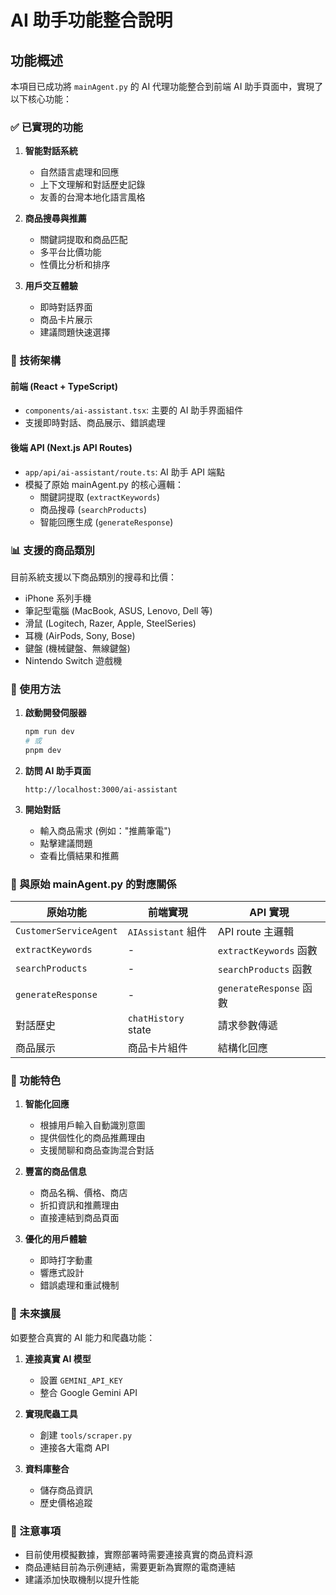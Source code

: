 # AI 助手功能整合說明

## 功能概述

本項目已成功將 `mainAgent.py` 的 AI 代理功能整合到前端 AI 助手頁面中，實現了以下核心功能：

### ✅ 已實現的功能

1. **智能對話系統**
   - 自然語言處理和回應
   - 上下文理解和對話歷史記錄
   - 友善的台灣本地化語言風格

2. **商品搜尋與推薦**
   - 關鍵詞提取和商品匹配
   - 多平台比價功能
   - 性價比分析和排序

3. **用戶交互體驗**
   - 即時對話界面
   - 商品卡片展示
   - 建議問題快速選擇

### 🔧 技術架構

#### 前端 (React + TypeScript)
- `components/ai-assistant.tsx`: 主要的 AI 助手界面組件
- 支援即時對話、商品展示、錯誤處理

#### 後端 API (Next.js API Routes)
- `app/api/ai-assistant/route.ts`: AI 助手 API 端點
- 模擬了原始 mainAgent.py 的核心邏輯：
  - 關鍵詞提取 (`extractKeywords`)
  - 商品搜尋 (`searchProducts`)
  - 智能回應生成 (`generateResponse`)

### 📊 支援的商品類別

目前系統支援以下商品類別的搜尋和比價：
- iPhone 系列手機
- 筆記型電腦 (MacBook, ASUS, Lenovo, Dell 等)
- 滑鼠 (Logitech, Razer, Apple, SteelSeries)
- 耳機 (AirPods, Sony, Bose)
- 鍵盤 (機械鍵盤、無線鍵盤)
- Nintendo Switch 遊戲機

### 🚀 使用方法

1. **啟動開發伺服器**
   ```bash
   npm run dev
   # 或
   pnpm dev
   ```

2. **訪問 AI 助手頁面**
   ```
   http://localhost:3000/ai-assistant
   ```

3. **開始對話**
   - 輸入商品需求 (例如："推薦筆電")
   - 點擊建議問題
   - 查看比價結果和推薦

### 🔄 與原始 mainAgent.py 的對應關係

| 原始功能 | 前端實現 | API 實現 |
|---------|---------|---------|
| `CustomerServiceAgent` | `AIAssistant` 組件 | API route 主邏輯 |
| `extractKeywords` | - | `extractKeywords` 函數 |
| `searchProducts` | - | `searchProducts` 函數 |
| `generateResponse` | - | `generateResponse` 函數 |
| 對話歷史 | `chatHistory` state | 請求參數傳遞 |
| 商品展示 | 商品卡片組件 | 結構化回應 |

### 🎯 功能特色

1. **智能化回應**
   - 根據用戶輸入自動識別意圖
   - 提供個性化的商品推薦理由
   - 支援閒聊和商品查詢混合對話

2. **豐富的商品信息**
   - 商品名稱、價格、商店
   - 折扣資訊和推薦理由
   - 直接連結到商品頁面

3. **優化的用戶體驗**
   - 即時打字動畫
   - 響應式設計
   - 錯誤處理和重試機制

### 🔮 未來擴展

如要整合真實的 AI 能力和爬蟲功能：

1. **連接真實 AI 模型**
   - 設置 `GEMINI_API_KEY`
   - 整合 Google Gemini API

2. **實現爬蟲工具**
   - 創建 `tools/scraper.py`
   - 連接各大電商 API

3. **資料庫整合**
   - 儲存商品資訊
   - 歷史價格追蹤

### 📝 注意事項

- 目前使用模擬數據，實際部署時需要連接真實的商品資料源
- 商品連結目前為示例連結，需要更新為實際的電商連結
- 建議添加快取機制以提升性能
